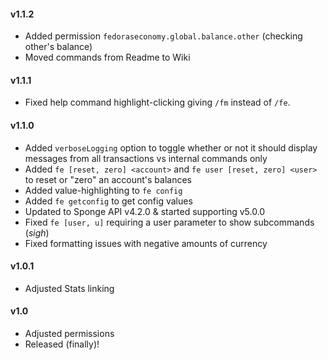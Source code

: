#### v1.1.2
- Added permission `fedoraseconomy.global.balance.other` (checking other's balance)
- Moved commands from Readme to Wiki

#### v1.1.1
- Fixed help command highlight-clicking giving `/fm` instead of `/fe`.

#### v1.1.0
- Added `verboseLogging` option to toggle whether or not it should display messages from all transactions vs internal commands only
- Added `fe [reset, zero] <account>` and `fe user [reset, zero] <user>` to reset or "zero" an account's balances
- Added value-highlighting to `fe config`
- Added `fe getconfig` to get config values
- Updated to Sponge API v4.2.0 & started supporting v5.0.0
- Fixed `fe [user, u]` requiring a user parameter to show subcommands (*sigh*)
- Fixed formatting issues with negative amounts of currency

#### v1.0.1
- Adjusted Stats linking

#### v1.0
- Adjusted permissions
- Released (finally)!